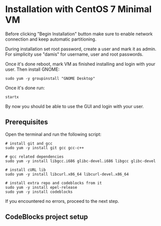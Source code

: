 # Installation with CentOS 7 Minimal VM

Before clicking "Begin Installation" button make sure to enable network connection
and keep automatic partitioning.

During installation set root password, create a user and mark it as admin.
For simplicity use "damis" for username, user and root passwords.

Once it's done reboot, mark VM as finished installing and login with your user.
Then install GNOME:

    sudo yum -y groupinstall "GNOME Desktop"

Once it's done run:

    startx

By now you should be able to use the GUI and login with your user.

## Prerequisites

Open the terminal and run the following script:

```
# install git and gcc
sudo yum -y install git gcc gcc-c++

# gcc related dependencies
sudo yum -y install libgcc.i686 glibc-devel.i686 libgcc glibc-devel

# install cURL lib
sudo yum -y install libcurl.x86_64 libcurl-devel.x86_64

# install extra repo and codeblocks from it
sudo yum -y install epel-release
sudo yum -y install codeblocks
```

If you encountered no errors, proceed to the next step.

## CodeBlocks project setup
